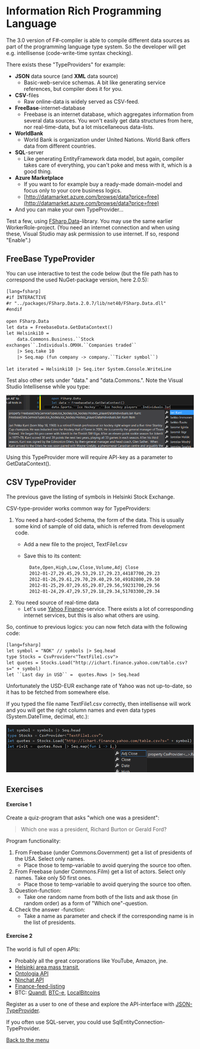 
# Information Rich Programming Language #

The 3.0 version of F#-compiler is able to compile different data sources as part of the programming language type system. So the developer will get e.g. intellisense (code-write-time syntax checking).

There exists these "TypeProviders" for example:

- **JSON** data source (and **XML** data source)
	- Basic-web-service schemas. A bit like generating service references, but compiler does it for you.
- **CSV**-files
	- Raw online-data is widely served as CSV-feed. 
- **FreeBase**-internet-database
	- Freebase is an internet database, which aggregates information from several data sources. You won't easily get data structures from here, nor real-time-data, but a lot miscellaneous data-lists.
- **WorldBank**
	- World Bank is organization under United Nations. World Bank offers data from different countries.
- **SQL**-server
	- Like generating EntityFramework data model, but again, compiler takes care of everything, you can't poke and mess with it, which is a good thing.
- **Azure Marketplace**
	- If you want to for example buy a ready-made domain-model and focus only to your core business logics.
	- [http://datamarket.azure.com/browse/data?price=free](http://datamarket.azure.com/browse/data?price=free)
- And you can make your own TypeProvider...

Test a few, using [FSharp.Data](http://fsharp.github.io/FSharp.Data/)-library. You may use the same earlier WorkerRole-project. (You need an internet connection and when using these, Visual Studio may ask permission to use internet. If so, respond "Enable".)

## FreeBase TypeProvider ##

You can use interactive to test the code below (but the file path has to correspond the used NuGet-package version, here 2.0.5):

	[lang=fsharp]
    #if INTERACTIVE
    #r "../packages/FSharp.Data.2.0.7/lib/net40/FSharp.Data.dll"
    #endif

    open FSharp.Data
    let data = FreebaseData.GetDataContext()
    let Helsinki10 = 
        data.Commons.Business.``Stock exchanges``.Individuals.OMXH.``Companies traded``
        |> Seq.take 10
        |> Seq.map (fun company -> company.``Ticker symbol``)

    let iterated = Helsinki10 |> Seq.iter System.Console.WriteLine

Test also other sets under "data." and "data.Commons.". Note the Visual Studio Intellisense while you type:

![](1-Freebase.png)

Using this TypeProvider more will require API-key as a parameter to GetDataContext().

## CSV TypeProvider ##

The previous gave the listing of symbols in Helsinki Stock Exchange.

CSV-type-provider works common way for TypeProviders:


1. You need a hard-coded Schema, the form of the data. This is usually some kind of sample of old data, which is referred from development code.
	- Add a new file to the project, TextFile1.csv
	- Save this to its content:

		    Date,Open,High,Low,Close,Volume,Adj Close
		    2012-01-27,29.45,29.53,29.17,29.23,44187700,29.23
		    2012-01-26,29.61,29.70,29.40,29.50,49102800,29.50
		    2012-01-25,29.07,29.65,29.07,29.56,59231700,29.56
		    2012-01-24,29.47,29.57,29.18,29.34,51703300,29.34
    

2. You need source of real-time data
	- Let's use [Yahoo Finance](http://ichart.finance.yahoo.com/)-service. There exists a lot of corresponding internet services, but this is also what others are using.

So, continue to previous logics: you can now fetch data with the following code:

	[lang=fsharp]
    let symbol = "NOK" // symbols |> Seq.head
    type Stocks = CsvProvider<"TextFile1.csv">
    let quotes = Stocks.Load("http://ichart.finance.yahoo.com/table.csv?s=" + symbol)
    let ``Last day in USD`` =  quotes.Rows |> Seq.head


Unfortunately the USD-EUR exchange rate of Yahoo was not up-to-date, so it has to be fetched from somewhere else.

If you typed the file name TextFile1.csv correctly, then intellisense will work and you will get the right column names and even data types (System.DateTime, decimal, etc.):

![](2-Csv.png)

## Exercises ##

#### Exercise 1 ####

Create a quiz-program that asks "which one was a president":
> Which one was a president, Richard Burton or Gerald Ford?

Program functionality:

1. From Freebase (under Commons.Government) get a list of presidents of the USA. Select only names.
	- Place those to temp-variable to avoid querying the source too often.
2. From Freebase (under Commons.Film) get a list of actors. Select only names. Take only 50 first ones.
	- Place those to temp-variable to avoid querying the source too often.
3. Question-function:
	- Take one random name from both of the lists and ask those (in random order) as a form of "Which one"-question.
4. Check the answer -function:
	- Take a name as parameter and check if the corresponding name is in the list of presidents.


#### Exercise 2 ####
The world is full of open APIs:
 
- Probably all the great corporations like YouTube, Amazon, jne.
- [Helsinki area mass transit](http://developer.reittiopas.fi/pages/en/http-get-interface-version-2.php), 
- [Ontologia API](http://onki.fi/api/v2/http/#reposearch) 
- [Ninchat API](https://github.com/ninchat/ninchat-api/blob/v1/api.md)
- [Finance-feed-listing](http://en.wikipedia.org/wiki/List_of_financial_data_feeds)
- BTC: [Quandl](http://www.quandl.com/api/v1/datasets/BITCOIN/MTGOXUSD.csv?&trim_start=2010-07-17&trim_end=2013-07-08&sort_order=desc), [BTC-e](https://btc-e.com/api/2/btc_usd/trades), [LocalBitcoins](https://localbitcoins.com/api-docs/)

Register as a user to one of these and explore the API-interface with  [JSON-TypeProvider](http://fsharp.github.io/FSharp.Data/library/JsonProvider.html).

If you often use SQL-server, you could use SqlEntityConnection-TypeProvider.


[Back to the menu](../ReadmeEng.html)